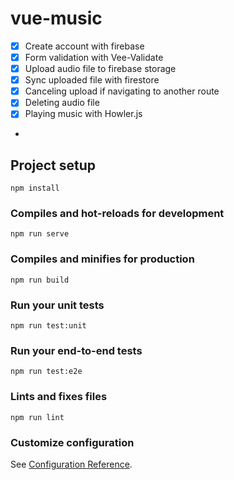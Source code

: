 # vue-music

- [x] Create account with firebase
- [x] Form validation with Vee-Validate
- [x] Upload audio file to firebase storage
- [x] Sync uploaded file with firestore
- [x] Canceling upload if navigating to another route
- [x] Deleting audio file
- [x] Playing music with Howler.js
- 
## Project setup
```
npm install
```

### Compiles and hot-reloads for development
```
npm run serve
```

### Compiles and minifies for production
```
npm run build
```

### Run your unit tests
```
npm run test:unit
```

### Run your end-to-end tests
```
npm run test:e2e
```

### Lints and fixes files
```
npm run lint
```

### Customize configuration
See [Configuration Reference](https://cli.vuejs.org/config/).
